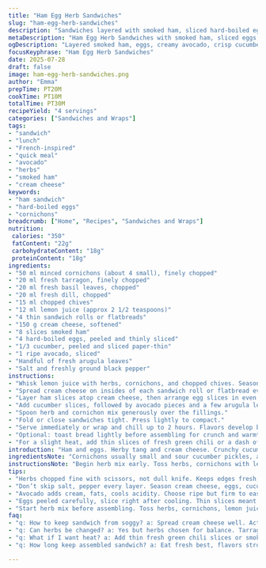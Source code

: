 ```yaml
---
title: "Ham Egg Herb Sandwiches"
slug: "ham-egg-herb-sandwiches"
description: "Sandwiches layered with smoked ham, sliced hard-boiled eggs, fresh cucumber, and a vibrant herb mix. Cream cheese spread adds creaminess. Herbs include basil, chives, and tarragon with a splash of lemon juice. Cornichons provide tang. Uses thin sandwich bread. Ready in about 20 minutes. Yields 4 servings."
metaDescription: "Ham Egg Herb Sandwiches with smoked ham, sliced eggs, cucumber, avocado, fresh herbs, cream cheese on thin rolls. Quick layered lunch, French-inspired flavors."
ogDescription: "Layered smoked ham, eggs, creamy avocado, crisp cucumber, fresh herbs, cream cheese spread on thin rolls. French-inspired, ready fast, punchy flavors."
focusKeyphrase: "Ham Egg Herb Sandwiches"
date: 2025-07-28
draft: false
image: ham-egg-herb-sandwiches.png
author: "Emma"
prepTime: PT20M
cookTime: PT10M
totalTime: PT30M
recipeYield: "4 servings"
categories: ["Sandwiches and Wraps"]
tags:
- "sandwich"
- "lunch"
- "French-inspired"
- "quick meal"
- "avocado"
- "herbs"
- "smoked ham"
- "cream cheese"
keywords:
- "ham sandwich"
- "hard-boiled eggs"
- "cornichons"
breadcrumb: ["Home", "Recipes", "Sandwiches and Wraps"]
nutrition: 
 calories: "350"
 fatContent: "22g"
 carbohydrateContent: "18g"
 proteinContent: "18g"
ingredients:
- "50 ml minced cornichons (about 4 small), finely chopped"
- "20 ml fresh tarragon, finely chopped"
- "20 ml fresh basil leaves, chopped"
- "20 ml fresh dill, chopped"
- "15 ml chopped chives"
- "12 ml lemon juice (approx 2 1/2 teaspoons)"
- "4 thin sandwich rolls or flatbreads"
- "150 g cream cheese, softened"
- "8 slices smoked ham"
- "4 hard-boiled eggs, peeled and thinly sliced"
- "1/3 cucumber, peeled and sliced paper-thin"
- "1 ripe avocado, sliced"
- "Handful of fresh arugula leaves"
- "Salt and freshly ground black pepper"
instructions:
- "Whisk lemon juice with herbs, cornichons, and chopped chives. Season with salt and pepper—set aside to meld."
- "Spread cream cheese on insides of each sandwich roll or flatbread evenly."
- "Layer ham slices atop cream cheese, then arrange egg slices in even rows."
- "Add cucumber slices, followed by avocado pieces and a few arugula leaves for bite."
- "Spoon herb and cornichon mix generously over the fillings."
- "Fold or close sandwiches tight. Press lightly to compact."
- "Serve immediately or wrap and chill up to 2 hours. Flavors develop but bread may soften."
- "Optional: toast bread lightly before assembling for crunch and warmth—adds a nice contrast."
- "For a slight heat, add thin slices of fresh green chili or a dash of smoked paprika into the herb mix."
introduction: "Ham and eggs. Herby tang and cream cheese. Crunchy cucumber, silky avocado. Cornichons chunked small, tossed with basil, dill, chives, and lemon juice. Shards of flavor scattered through soft bread. Smoked ham, thin layers lying across spread cheese. Egg slices nestled between. Arugula for the pepper bite. No waiting. Just build and serve in under half an hour. Quick lunch, light dinner or picnic pack. The avocado twist cools and fattens. Goes beyond the classic. A quick, savory stack. Close, press. Eat."
ingredientsNote: "Cornichons usually small and sour cucumber pickles, add sharpness when finely chopped. Tarragon and dill replaced original chives and aneth to shift herbal base, keep freshness but with less sweetness and a slight licorice note. Added avocado for creaminess, balances acidity, creates texture contrast. Herb quantities adjusted down by about a third to reduce overpowering flavor. Lemon juice reduced slightly to avoid too bright sourness that competes with delicate egg. Sandwich bread swaps from flatbread to thin sandwich rolls here for sturdiness and bite. Cream cheese softened helps easy spreading and holds aromas. Fresh herbs cut with scissors or sharp knife keeps edge. Salt and pepper season all layers, don’t skip. Together gives balanced, layered complexity in each bite."
instructionsNote: "Begin herb mix early. Toss herbs, cornichons with lemon. Let sit for flavor melding. Spread cream cheese fully on bread insides to act as moisture barrier and flavor binder. Arrange ham in even layer not too thick to avoid overpowering. Egg slices thin, overlapping to cover bread surface but not pile too dense. Cucumber and avocado sliced thinly for texture crunch and cream. Adding arugula last keeps peppery flavor bright, texture crisp. Herb mix spooned last adds punch of acidity and freshness. Closing sandwich tight compresses ingredients merging textures. Chill briefly for set or toast bread first for crunch and warmth. Try chili or smoked spice addition in herbs if wanted heat. Serve promptly or wrapped chilled up to 2 hours—bread can soften but flavors deepen."
tips:
- "Herbs chopped fine with scissors, not dull knife. Keeps edges fresh, sharp flavor. Toss with lemon juice early. Cornichons chopped very small, so they mix evenly, no big pickles bit. Let herb blend sit few minutes. Flavors merge slowly, not rushed. Spread cream cheese fully, it blocks bread sog, locks moisture. Softens bread under fillings, stops egg wetness soaking in. Not too thick ham layer, thin enough to taste, not block herbs. Egg slices thin but cover bread fully. Overlap slightly, uniform layer. Add avocado last, sliced thin to hold shape, prevent squish. Arugula tops finish, adds pepper pop and crunch."
- "Don’t skip salt, pepper every layer. Season cream cheese, eggs, cucumber lightly. Layering salt layers builds balanced taste. If sandwich sits in fridge, bread softens, but flavors grow. Wrap tight in cling or parchment. Chilling 1-2 hours changes texture, melds tangy herb punch. Toasted bread options for crunch, warm aroma. Toast just before spreading cream cheese so it still melts slow. Optional heat goes in herb mix, thin chili slices or pinch smoked paprika. Adds warmth without overwhelming herb brightness. Skipping heat? Fine. More aromatic than heavy spice level here."
- "Avocado adds cream, fats, cools acidity. Choose ripe but firm to ease slicing, avoid mush. Peel and slice paper thin for texture contrast. Cucumber peeled, sliced thin too. Avoid thick slices; cause watery layers and soggy bread. Cornichons add sharp acidic snap, balance cream and fat. Fresh herbs chosen for licorice, anise notes — tarragon, dill, basil keeps it fresh, chives cut with acidity of lemon juice. Mixing herb quantities lowered to avoid overshadowing mild egg taste. Lemon juice reduced for less brightness, not overpowering protein flavors."
- "Eggs peeled carefully, slice right after cooling. Thin slices meant for coverage, not heap. Eggs have mild flavor, layer acts as soft filling base. Ham smoked, savory but avoid thick slices. Thin enough for delicate bite, supporting herb mix and cream cheese. Press sandwich lightly when closing, compacts ingredients but not to crush avocado or eggs. Keeps layers unified. Folding flatbreads makes less sturdy sandwiches, rolls provide structure and hold shape better. Bread chosen thin for enough crumb, but not heavy blocking herb and filling taste."
- "Start herb mix before assembling. Toss herbs, cornichons, lemon juice—flavors marry while you prep other components. Spread cream cheese first, acts as glue and moisture barrier. Layer filling items thinly in order: ham, eggs, cucumber, avocado, arugula. Spoon herb mix last, spreads acidic tang right on top. Fold or close sandwich tight, compress slightly so ingredients merge. Toast bread beforehand for crunch and to avoid sogginess if eating right away. Variations in heat possible with fresh chili or paprika. Wrap and chill for flavors deeper but bread may soften—tradeoff."
faq:
- "q: How to keep sandwich from soggy? a: Spread cream cheese well. Acts barrier. Thin cucumber and avocado slices less watery. Wrap tight, chill briefly. Toast bread before spread helps. Not too thick layers inside. Keeps bread firmer."
- "q: Can herbs be changed? a: Yes but herbs chosen for balance. Tarragon, dill, basil add brightness, slight licorice tone. Replacing chives shifts herb base too. Lemon juice cut to avoid harshness with eggs. Use fresh herbs chopped finely. Dried won’t work the same."
- "q: What if I want heat? a: Add thin fresh green chili slices or smoked paprika to herb mix. Gives mild warmth, no spice overload. Mix early to meld flavors. Can skip or do partial amount. Heat in balance with cream cheese and avocado."
- "q: How long keep assembled sandwich? a: Eat fresh best, flavors strongest early. Chill up to 2 hours wrapped tight. Bread softens but flavors meld deeper. Toast bread first if storing longer, slows sogginess. Avoid freezing. Wrap well or store in airtight container."

---
```

